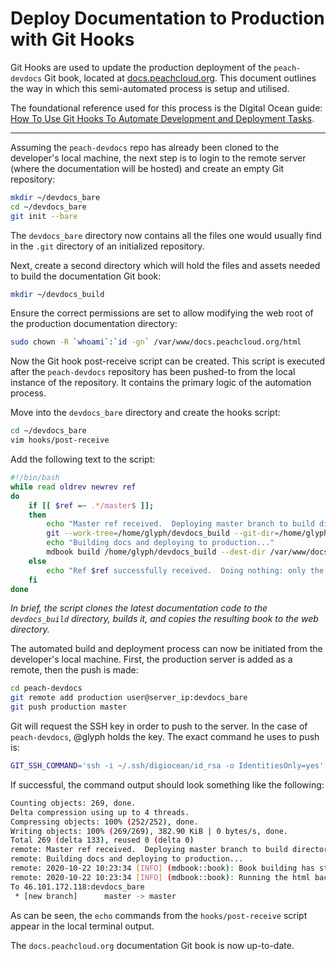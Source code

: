 # Deploy Documentation to Production with Git Hooks

Git Hooks are used to update the production deployment of the `peach-devdocs` Git book, located at [docs.peachcloud.org](https://docs.peachcloud.org). This document outlines the way in which this semi-automated process is setup and utilised.

The foundational reference used for this process is the Digital Ocean guide: [How To Use Git Hooks To Automate Development and Deployment Tasks](https://www.digitalocean.com/community/tutorials/how-to-use-git-hooks-to-automate-development-and-deployment-tasks).

-----

Assuming the `peach-devdocs` repo has already been cloned to the developer's local machine, the next step is to login to the remote server (where the documentation will be hosted) and create an empty Git repository:

```bash
mkdir ~/devdocs_bare
cd ~/devdocs_bare
git init --bare
```

The `devdocs_bare` directory now contains all the files one would usually find in the `.git` directory of an initialized repository.

Next, create a second directory which will hold the files and assets needed to build the documentation Git book:

```bash
mkdir ~/devdocs_build
```

Ensure the correct permissions are set to allow modifying the web root of the production documentation directory:

```bash
sudo chown -R `whoami`:`id -gn` /var/www/docs.peachcloud.org/html
```

Now the Git hook post-receive script can be created. This script is executed after the `peach-devdocs` repository has been pushed-to from the local instance of the repository. It contains the primary logic of the automation process.

Move into the `devdocs_bare` directory and create the hooks script:

```bash
cd ~/devdocs_bare
vim hooks/post-receive
```

Add the following text to the script:

```bash
#!/bin/bash
while read oldrev newrev ref
do
    if [[ $ref =~ .*/master$ ]];
    then
        echo "Master ref received.  Deploying master branch to build directory..."
        git --work-tree=/home/glyph/devdocs_build --git-dir=/home/glyph/devdocs_bare checkout -f
        echo "Building docs and deploying to production..."
        mdbook build /home/glyph/devdocs_build --dest-dir /var/www/docs.peachcloud.org/html
    else
        echo "Ref $ref successfully received.  Doing nothing: only the master branch may be deployed on this server."
    fi
done
```

_In brief, the script clones the latest documentation code to the `devdocs_build` directory, builds it, and copies the resulting book to the web directory._

The automated build and deployment process can now be initiated from the developer's local machine. First, the production server is added as a remote, then the push is made:

```bash
cd peach-devdocs
git remote add production user@server_ip:devdocs_bare
git push production master
```

Git will request the SSH key in order to push to the server. In the case of `peach-devdocs`, @glyph holds the key. The exact command he uses to push is:

```bash
GIT_SSH_COMMAND='ssh -i ~/.ssh/digiocean/id_rsa -o IdentitiesOnly=yes' git push production master
```

If successful, the command output should look something like the following:

```bash
Counting objects: 269, done.
Delta compression using up to 4 threads.
Compressing objects: 100% (252/252), done.
Writing objects: 100% (269/269), 382.90 KiB | 0 bytes/s, done.
Total 269 (delta 133), reused 0 (delta 0)
remote: Master ref received.  Deploying master branch to build directory...
remote: Building docs and deploying to production...
remote: 2020-10-22 10:23:34 [INFO] (mdbook::book): Book building has started
remote: 2020-10-22 10:23:34 [INFO] (mdbook::book): Running the html backend
To 46.101.172.118:devdocs_bare
 * [new branch]      master -> master
```

As can be seen, the `echo` commands from the `hooks/post-receive` script appear in the local terminal output.

The `docs.peachcloud.org` documentation Git book is now up-to-date.
